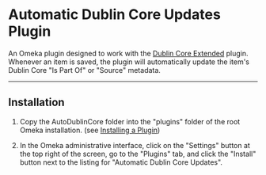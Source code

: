 # Automatic Dublin Core Updates Plugin

An Omeka plugin designed to work with the [Dublin Core Extended](https://github.com/omeka/plugin-DublinCoreExtended) plugin. Whenever an item is saved, the plugin will automatically update the item's Dublin Core "Is Part Of" or "Source" metadata.

-----

## Installation

1. Copy the AutoDublinCore folder into the "plugins" folder of the root Omeka installation. (see [Installing a Plugin](https://omeka.org/classic/docs/Admin/Adding_and_Managing_Plugins/))

2. In the Omeka administrative interface, click on the "Settings" button at the top right of the screen, go to the "Plugins" tab, and click the "Install" button next to the listing for "Automatic Dublin Core Updates".
